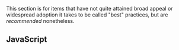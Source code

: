 This section is for items that have not quite attained broad appeal or widespread adoption it takes to be called "best" practices, but are _recommended_ nonetheless.

## JavaScript
